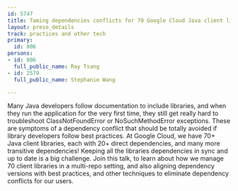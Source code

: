 ```yaml
---
id: 5747
title: Taming dependencies conflicts for 70 Google Cloud Java client libraries
layout: preso_details
track: practices and other tech
primary:
  id: 806
persons:
- id: 806
  full_public_name: Ray Tsang
- id: 2579
  full_public_name: Stephanie Wang

---
```

Many Java developers follow documentation to include libraries, and when they run the application for the very first time, they still get really hard to troubleshoot ClassNotFoundError or NoSuchMethodError exceptions. These are symptoms of a dependency conflict that should be totally avoided if library developers follow best practices. At Google Cloud, we have 70+ Java client libraries, each with 20+ direct dependencies, and many more transitive dependencies! Keeping all the libraries dependencies in sync and up to date is a big challenge. Join this talk, to learn about how we manage 70 client libraries in a multi-repo setting, and also aligning dependency versions with best practices, and other techniques to eliminate dependency conflicts for our users.